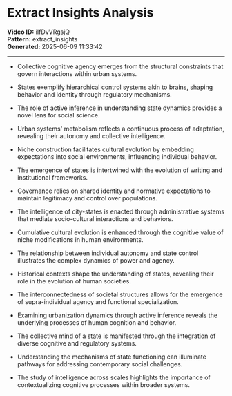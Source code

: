 # Extract Insights Analysis

**Video ID:** iIfDvVRgsjQ  
**Pattern:** extract_insights  
**Generated:** 2025-06-09 11:33:42  

---

- Collective cognitive agency emerges from the structural constraints that govern interactions within urban systems.

- States exemplify hierarchical control systems akin to brains, shaping behavior and identity through regulatory mechanisms.

- The role of active inference in understanding state dynamics provides a novel lens for social science.

- Urban systems' metabolism reflects a continuous process of adaptation, revealing their autonomy and collective intelligence.

- Niche construction facilitates cultural evolution by embedding expectations into social environments, influencing individual behavior.

- The emergence of states is intertwined with the evolution of writing and institutional frameworks.

- Governance relies on shared identity and normative expectations to maintain legitimacy and control over populations.

- The intelligence of city-states is enacted through administrative systems that mediate socio-cultural interactions and behaviors.

- Cumulative cultural evolution is enhanced through the cognitive value of niche modifications in human environments.

- The relationship between individual autonomy and state control illustrates the complex dynamics of power and agency.

- Historical contexts shape the understanding of states, revealing their role in the evolution of human societies.

- The interconnectedness of societal structures allows for the emergence of supra-individual agency and functional specialization.

- Examining urbanization dynamics through active inference reveals the underlying processes of human cognition and behavior.

- The collective mind of a state is manifested through the integration of diverse cognitive and regulatory systems.

- Understanding the mechanisms of state functioning can illuminate pathways for addressing contemporary social challenges.

- The study of intelligence across scales highlights the importance of contextualizing cognitive processes within broader systems.